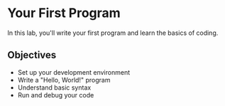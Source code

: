# Your First Program

In this lab, you'll write your first program and learn the basics of coding.

## Objectives

- Set up your development environment
- Write a "Hello, World!" program
- Understand basic syntax
- Run and debug your code

